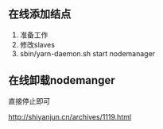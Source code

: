 ## 在线添加结点 
1. 准备工作
2. 修改slaves
3. sbin/yarn-daemon.sh start nodemanager

## 在线卸载nodemanger
直接停止即可



http://shiyanjun.cn/archives/1119.html